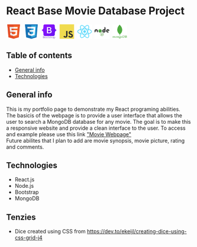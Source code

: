 # React Base Movie Database Project

<img src="https://github.com/devicons/devicon/blob/master/icons/html5/html5-original.svg" title="HTML5" alt="HTML" width="40" height="40"/>&nbsp;
<img src="https://github.com/devicons/devicon/blob/master/icons/css3/css3-original.svg"  title="CSS3" alt="CSS" width="40" height="40"/>&nbsp;
<img src="https://github.com/devicons/devicon/blob/master/icons/bootstrap/bootstrap-original-wordmark.svg"  title="Bootstrap" alt="Bootstrap" width="40" height="40"/>&nbsp;
<img src="https://github.com/devicons/devicon/blob/master/icons/javascript/javascript-original.svg" title="JavaScript" alt="JavaScript" width="40" height="40"/>&nbsp;
<img src="https://github.com/devicons/devicon/blob/master/icons/react/react-original.svg" title="React" alt="React" width="40" height="40"/>&nbsp;
<img src="https://github.com/devicons/devicon/blob/master/icons/nodejs/nodejs-original-wordmark.svg" title="Node" alt="Node" width="40" height="40"/>&nbsp;
<img src="https://github.com/devicons/devicon/blob/master/icons/mongodb/mongodb-plain-wordmark.svg" title="MongoDB" alt="MongoDB" width="40" height="40"/>&nbsp;

## Table of contents

- [General info](#general-info)
- [Technologies](#technologies)

## General info

This is my portfolio page to demonstrate my React programing abilities. <br>
The basicis of the webpage is to provide a user interface that allows the user to search a MongoDB database for any movie. The goal is to make this a responsive website and provide a clean interface to the user.
To access and example please use this link <a href="http://budfrogsdev.me">"Movie Webpage"</a> <br>
Future abilites that I plan to add are movie synopsis, movie picture, rating and comments.

## Technologies

- React.js
- Node.js
- Bootstrap
- MongoDB

## Tenzies

- Dice created using CSS from https://dev.to/ekeijl/creating-dice-using-css-grid-j4
